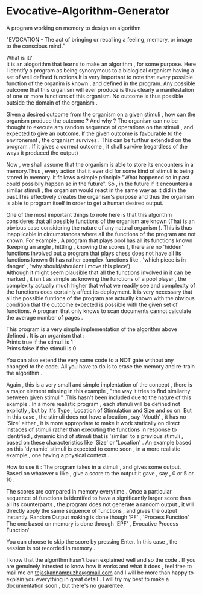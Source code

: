 # Evocative-Algorithm-Generator
A program working on memory to design an algorithm


"EVOCATION - The act of bringing or recalling a feeling, memory, or image to the conscious mind."


What is it?<br>
It is an alogorithm that learns to make an algorithm , for some purpose. Here I identify a program as being 
synonymous to a biological organism having a set of well defined functions.It is very important to note that
every possible function of the organim is known , and defined in the program.
Any possible outcome that this organism will ever produce is thus clearly a manifestation of one or more functions
of this organism. No outcome is thus possible outside the domain of the organism .<br>

Given a desired outcome from the organism on a given stimuli , how can the organism produce the outcome ? And why ?
The organism can no be thought to execute any random sequence of operations on the stimuli , and expected to give an outcome.
If the given outcome is favourable to the environemnt , the organism survives .
This can be furthur extended on the program . If it gives a correct outcome , it shall survive (regardless of the ways it produced the output)<br>

Now , we shall assume that the organism is able to store its encounters in a memory.Thus , every action that it ever did for some kind of stimuli is being stored in memory.
It follows a simple principle "What happened so in past could possibily happen so in the future". So , in the future if it encounters a similar stimuli , 
the organism would react in the same way as it did in the past.This effectively creates the organism's purpose and thus the organism is able to program itself 
in order to get a human desired output.<br>

One of the most important things to note here is that this algorithm consideres that all possible functions of the organism are known (That is an obvious case 
considering the nature of any natural organism ). This is thus inapplicable in circumstances where all the functions of the program are not known.
For example , A program that plays pool has all its functions known (keeping an angle , hittling , knowing the scores  ), there are no 'hidden' functions involved
but a program that plays chess does not have all its functions known (It has rather complex functions like , 'which piece is in danger' , 'why should/shouldnt i move this piece')<br>
Although it might seem plausible that all the functions involved in it can be marked , it isn't as simple as knowing the functions of a pool player , the complexity actually much higher that what we readily see and complexity of the functions does certainly affect its deployment.
It is very necessary that all the possible funtions of the program are actually known with the obvious condition that the outcome expected is possible with the given set of functions. A program that only knows to scan documents cannot calculate the average number of pages .



This program is a very simple implementation of the algorithm above defined . 
It is an organism that :<br>
Prints true if the stimuli is 1<br>
Prints false if the stimuli is 0<br>

You can also extend the very same code to a NOT gate without any changed to the code. All  you have to do is to erase the memory and re-train the algorithm .


Again , this is a very small and simple implentation of the concept , there is a major element missing in this example , "the way it tries to find similarity between given stimuli" .This hasn't been included due to the nature of this example . In a more realistic program , each stimuli will be defined not explictly , but by it's Type , Location of Stimulation and Size and so on. But in this case , the stimuli does not have a location , say 'Mouth' , it has no 'Size' either , it is more appropriate to make it work statically on direct instaces of stimuli rather than executing the functions in response to  identified , dynamic kind of stimuli that is 'similar' to a previous stimuli , based on these characteristics like 'Size' or 'Location' . An example based on this 'dynamic' stimuli is expected to come soon , in a more realistic example , one having a physical context . 

How to use it :
The program takes in a stimuli , and gives some output.
Based on whatever u like , give a score to the output it gave , say , 0 or 5 or 10 .

The scores are compared in memory everytime . Once a particular sequence of  functions is identifed to have a significantly larger score than all its counterparts , the program does not generate a random output , it will directly apply the same sequence of functions , and gives the output instantly.
Random Output making is done though 'PF' , 'Process Function'
The one based on memory is done through 'EPF' , Evocative Process Function'

You can choose to skip the score by pressing Enter. In this case , the session is not recorded in memory .



I know that the algorithm hasn't been explained well and so the code . If you are genuinely intrested to know how it works and what it does , feel free to mail me on
tejaskannampuzha@gmail.com and I will be more than happy to explain you everything in great detail . I will try my best to make a documentation soon , but there's no guarentee.
